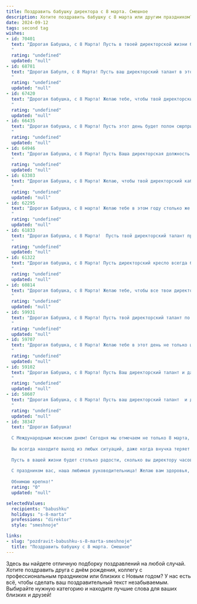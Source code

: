```yaml
---
title: Поздравить бабушку директора с 8 марта. Смешное
description: Хотите поздравить бабушку с 8 марта или другим праздником? Наш ИИ создаст незабываемое поздравление, а вы обязательно выделитесь среди других.  
date: 2024-09-12
tags: second tag
wishes:
- id: 70401
  text: "Дорогая Бабушка, с 8 Марта! Пусть в твоей директорской жизни будет меньше строгих указаний и больше милых улыбок, а дома - всегда царит атмосфера любви и радости! Будь здорова, любима и счастлива!
  "
  rating: "undefined"
  updated: "null"
- id: 68781
  text: "Дорогая Бабуля, с 8 Марта! Пусть ваш директорский талант в этот день проявится в умении руководить нашим праздничным столом, а подчиненные (то есть мы) будут дисциплинированно выполнять все ваши \"директивные указания\" - съедать за обе щеки все вкусности! 😉🎂🥂
  "
  rating: "undefined"
  updated: "null"
- id: 67420
  text: "Дорогая бабушка, с 8 Марта! Желаю тебе, чтобы твой директорский талант позволял тебе организовывать не только совещания, но и самые крутые праздники! Пусть твои подчиненные - внуки и правнуки - всегда тебе подчиняются, но только в хорошем смысле этого слова! 😜
  "
  rating: "undefined"
  updated: "null"
- id: 66435
  text: "Дорогая бабушка, с 8 Марта! Пусть этот день будет полон сюрпризов, как отчеты от подчиненных, и пусть все вокруг крутится вокруг тебя, как колесо отчетов, только с более приятными последствиями! 😜💐
  "
  rating: "undefined"
  updated: "null"
- id: 64946
  text: "Дорогая Бабушка, с 8 Марта! Пусть Ваша директорская должность приносит не только головную боль, но и море радости от успехов! Желаем Вам, чтобы подчиненные не только слушали, но и слышали, а все Ваше руководство было только на пользу и, конечно, на радость!
  "
  rating: "undefined"
  updated: "null"
- id: 63303
  text: "Дорогая Бабушка, с 8 Марта! Желаю, чтобы твой директорский кабинет всегда был полон цветов, а подчиненные -  только послушными и исполнительными!  Пусть твой ежедневный план будет наполнен исключительно приятными событиями, и пусть каждый день будет таким же праздничным, как сегодняшний! 🥂💐
  "
  rating: "undefined"
  updated: "null"
- id: 62295
  text: "Дорогая Бабушка, с 8 марта! Желаю тебе в этом году столько же энергии, сколько ты тратишь на управление своим королевством - то есть, всей семьей!  Пусть твой директОрский талант приносит только радость и никаких штрафов!
  "
  rating: "undefined"
  updated: "null"
- id: 61833
  text: "Дорогая Бабушка, с 8 Марта!  Пусть твой директорский талант приносит только радость и прибыль, а все ваши подчиненные, то есть мы, всегда остаемся в плюсе! 😉
  "
  rating: "undefined"
  updated: "null"
- id: 61322
  text: "Дорогая бабушка, с 8 Марта! Пусть директорский кресло всегда будет мягким, а подчиненные - послушными, как младшие внуки! 😉💐
  "
  rating: "undefined"
  updated: "null"
- id: 60814
  text: "Дорогая бабушка, с 8 Марта! Желаю тебе, чтобы все твои директорские решения приводили только к повышению зарплаты и скидкам в любимом магазине!  😉  Пусть этот день будет наполнен цветами, сладостями и хорошим настроением, а твои внуки всегда будут послушными (ну, почти всегда). 😜
  "
  rating: "undefined"
  updated: "null"
- id: 59931
  text: "Дорогая Бабушка, с 8 Марта! Пусть твой директорский талант по управлению фирмой \"Семья\" приносит только прибыль в виде улыбок внуков и любви родных! 😉
  "
  rating: "undefined"
  updated: "null"
- id: 59707
  text: "Дорогая бабушка, с 8 Марта! Желаю тебе в этот день не только цветов и конфет, но и чтобы все подчиненные на работе слушались тебя так же беспрекословно, как внуки! 😜
  "
  rating: "undefined"
  updated: "null"
- id: 59102
  text: "Дорогая Бабушка, с 8 Марта! Пусть Ваш директорский талант и дальше приносит плоды, а подчиненные трепещут перед Вашей властью (ну, или хотя бы  исполняют Ваши указания)! 😄💐
  "
  rating: "undefined"
  updated: "null"
- id: 58607
  text: "Дорогая Бабушка, с 8 Марта! Пусть ваш директорский талант  и дальше вдохновляет всех вокруг, а мы, ваши преданные подчиненные,  будем продолжать носить вам кофе и выполнять все ваши поручения...  шутка, конечно!  Желаем вам весеннего настроения,  море цветов и чтобы ваш рабочий день был  короче мартовской  недели!
  "
  rating: "undefined"
  updated: "null"
- id: 38347
  text: "Дорогая Бабушка!
  
  С Международным женским днем! Сегодня мы отмечаем не только 8 марта, но и ваш бесконечный талант быть лучшим директором не только на работе, но и в нашей семье!
  
  Вы всегда находите выход из любых ситуаций, даже когда внучка теряет свои сокровища — игрушки или конфеты. Кто, как не вы, знает, что для решения проблем иногда достаточно просто напечь пирогов?
  
  Пусть в вашей жизни будет столько радости, сколько вы директору часов в сутках, и столько любви, сколько вашей внучке нужно для заучивания уроков — а это, как мы знаем, немало!
  
  С праздником вас, наша любимая руководительница! Желаю вам здоровья, счастья и, конечно, чтобы замена вас на предприятии не понадобилась — ведь лучший директор в мире по-прежнему у нас дома!
  
  Обнимаю крепко!"
  rating: "0"
  updated: "null"

selectedValues:
  recipients: "babushku"
  holidays: "s-8-marta"
  professions: "direktor"
  style: "smeshnoje"

links:
- slug: "pozdravit-babushku-s-8-marta-smeshnoje"
  title: "Поздравить бабушку с 8 марта. Смешное"
---
```


Здесь вы найдете отличную подборку поздравлений на любой случай. 
Хотите поздравить друга с днём рождения, коллегу с профессиональным праздником или близких с Новым годом? У нас есть всё, чтобы сделать ваш поздравительный текст незабываемым. Выбирайте нужную категорию и находите лучшие слова для ваших близких и друзей!
